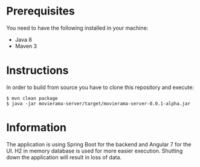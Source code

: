 # Prerequisites
You need to have the following installed in your machine:
- Java 8
- Maven 3

# Instructions
In order to build from source you have to clone this repository and execute:

    $ mvn clean package
    $ java -jar movierama-server/target/movierama-server-0.0.1-alpha.jar

# Information

The application is using Spring Boot for the backend and Angular 7 for the UI.
H2 in memory database is used for more easier execution. Shutting down the application will result in loss of data.

